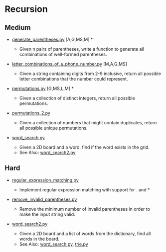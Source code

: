 # Recursion

## Medium

+ [generate_parentheses.py](generate_parentheses.py) [A,G,MS,M] *
  - Given n pairs of parentheses, write a function to generate all combinations of well-formed parentheses.

+ [letter_combinations_of_a_phone_number.py](letter_combinations_of_a_phone_number.py) [M,A,G,MS]
  - Given a string containing digits from 2-9 inclusive, return all 
    possible letter combinations that the number could represent.

+ [permutations.py](permutations.py) [G,MS,L,M] *
  - Given a collection of distinct integers, return all possible permutations.

+ [permutations_2.py](permutations_2.py)
  - Given a collection of numbers that might contain duplicates, return all possible unique permutations.

+ [word_search.py](word_search.py)
  - Given a 2D board and a word, find if the word exists in the grid.
  - See Also: [word_search2.py](word_search2.py)

## Hard

+ [regular_expression_matching.py](regular_expression_matching.py)
  - Implement regular expression matching with support for . and *

+ [remove_invalid_parentheses.py](remove_invalid_parentheses.py)
  - Remove the minimum number of invalid parentheses in order to make the input string valid.

+ [word_search2.py](word_search2.py)
  - Given a 2D board and a list of words from the dictionary, find all words in the board.
  - See Also: [word_search.py](word_search.py), [trie.py](../design/trie.py)


